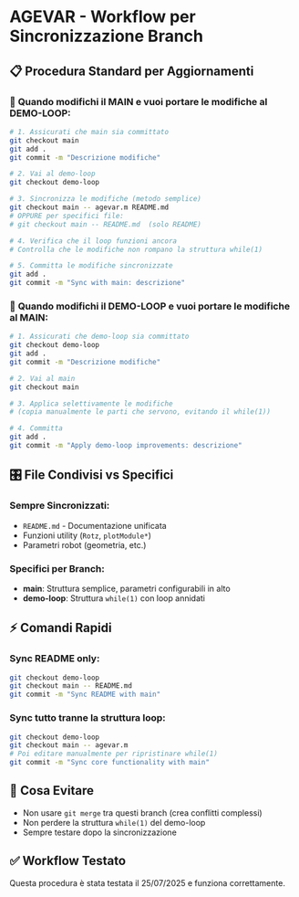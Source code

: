 # AGEVAR - Workflow per Sincronizzazione Branch

## 📋 Procedura Standard per Aggiornamenti

### 🔄 **Quando modifichi il MAIN e vuoi portare le modifiche al DEMO-LOOP:**

```bash
# 1. Assicurati che main sia committato
git checkout main
git add .
git commit -m "Descrizione modifiche"

# 2. Vai al demo-loop
git checkout demo-loop

# 3. Sincronizza le modifiche (metodo semplice)
git checkout main -- agevar.m README.md
# OPPURE per specifici file:
# git checkout main -- README.md  (solo README)

# 4. Verifica che il loop funzioni ancora
# Controlla che le modifiche non rompano la struttura while(1)

# 5. Committa le modifiche sincronizzate
git add .
git commit -m "Sync with main: descrizione"
```

### 🔄 **Quando modifichi il DEMO-LOOP e vuoi portare le modifiche al MAIN:**

```bash
# 1. Assicurati che demo-loop sia committato
git checkout demo-loop
git add .
git commit -m "Descrizione modifiche"

# 2. Vai al main
git checkout main

# 3. Applica selettivamente le modifiche
# (copia manualmente le parti che servono, evitando il while(1))

# 4. Committa
git add .
git commit -m "Apply demo-loop improvements: descrizione"
```

## 🎛️ **File Condivisi vs Specifici**

### **Sempre Sincronizzati:**

- `README.md` - Documentazione unificata
- Funzioni utility (`Rotz`, `plotModule*`)
- Parametri robot (geometria, etc.)

### **Specifici per Branch:**

- **main**: Struttura semplice, parametri configurabili in alto
- **demo-loop**: Struttura `while(1)` con loop annidati

## ⚡ **Comandi Rapidi**

### Sync README only:

```bash
git checkout demo-loop
git checkout main -- README.md
git commit -m "Sync README with main"
```

### Sync tutto tranne la struttura loop:

```bash
git checkout demo-loop
git checkout main -- agevar.m
# Poi editare manualmente per ripristinare while(1)
git commit -m "Sync core functionality with main"
```

## 🚨 **Cosa Evitare**

- Non usare `git merge` tra questi branch (crea conflitti complessi)
- Non perdere la struttura `while(1)` del demo-loop
- Sempre testare dopo la sincronizzazione

## ✅ **Workflow Testato**

Questa procedura è stata testata il 25/07/2025 e funziona correttamente.
